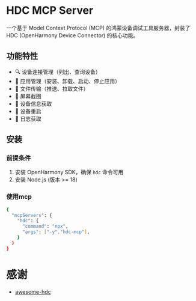 # HDC MCP Server

一个基于 Model Context Protocol (MCP) 的鸿蒙设备调试工具服务器，封装了 HDC (OpenHarmony Device Connector) 的核心功能。

## 功能特性

- 🔍 设备连接管理（列出、查询设备）
- 📱 应用管理（安装、卸载、启动、停止应用）
- 📁 文件传输（推送、拉取文件）
- 📸 屏幕截图
- 🔧 设备信息获取
- 🔄 设备重启
- 📝 日志获取

## 安装

### 前提条件

1. 安装 OpenHarmony SDK，确保 `hdc` 命令可用
2. 安装 Node.js (版本 >= 18)

### 使用mcp
```bash
{
  "mcpServers": {
    "hdc": {
      "command": "npx",
      "args": ["-y","hdc-mcp"],
    }
  }
}
```
# 感谢
- [awesome-hdc](https://github.com/codematrixer/awesome-hdc/blob/master/README.md)